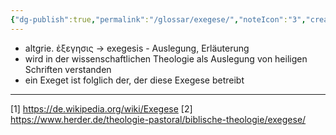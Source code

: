 ```yaml
---
{"dg-publish":true,"permalink":"/glossar/exegese/","noteIcon":"3","created":"2023-05-30T21:47:06.478+02:00","updated":"2023-06-04T21:51:41.117+02:00"}
---
```

 

- altgrie. ἐξεγησις -> exegesis - Auslegung, Erläuterung
- wird in der wissenschaftlichen Theologie als Auslegung von heiligen Schriften verstanden
- ein Exeget ist folglich der, der diese Exegese betreibt




---
[1] https://de.wikipedia.org/wiki/Exegese
[2] https://www.herder.de/theologie-pastoral/biblische-theologie/exegese/